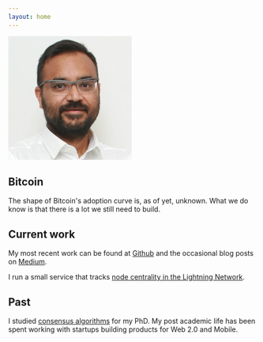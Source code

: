 ```yaml
---
layout: home
---
```


![Kulpreet Singh](kp.png "Kulpreet Singh")

## Bitcoin

The shape of Bitcoin's adoption curve is, as of yet, unknown. What we
do know is that there is a lot we still need to build.

## Current work

My most recent work can be found at
[Github](https://github.com/kulpreet) and the occasional blog posts
on [Medium](https://medium.com/@jungly).

I run a small service that tracks [node centrality in the Lightning
Network](https://lnmetrics.opdup.com/).

## Past

I studied [consensus
algorithms](https://scholar.google.it/citations?user=Ty7PQNwAAAAJ&hl=en)
for my PhD. My post academic life has been spent working with startups
building products for Web 2.0 and Mobile.
